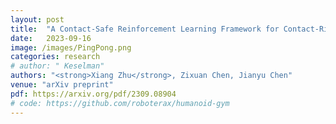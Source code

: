 ```yaml
---
layout: post
title:  "A Contact-Safe Reinforcement Learning Framework for Contact-Rich Robot Manipulation"
date:   2023-09-16
image: /images/PingPong.png
categories: research
# author: " Keselman"
authors: "<strong>Xiang Zhu</strong>, Zixuan Chen, Jianyu Chen"
venue: "arXiv preprint"
pdf: https://arxiv.org/pdf/2309.08904
# code: https://github.com/roboterax/humanoid-gym
---
```

